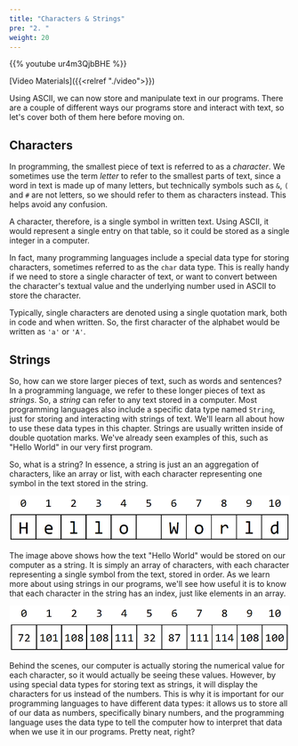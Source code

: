 ```yaml
---
title: "Characters & Strings"
pre: "2. "
weight: 20
---
```


{{% youtube ur4m3QjbBHE %}}

[Video Materials]({{<relref "./video">}})

Using ASCII, we can now store and manipulate text in our programs. There are a couple of different ways our programs store and interact with text, so let's cover both of them here before moving on.

## Characters

In programming, the smallest piece of text is referred to as a _character_. We sometimes use the term _letter_ to refer to the smallest parts of text, since a word in text is made up of many letters, but technically symbols such as `&`, `(` and `#` are not letters, so we should refer to them as characters instead. This helps avoid any confusion. 

A character, therefore, is a single symbol in written text. Using ASCII, it would represent a single entry on that table, so it could be stored as a single integer in a computer.

In fact, many programming languages include a special data type for storing characters, sometimes referred to as the `char` data type. This is really handy if we need to store a single character of text, or want to convert between the character's textual value and the underlying number used in ASCII to store the character.

Typically, single characters are denoted using a single quotation mark, both in code and when written. So, the first character of the alphabet would be written as `'a'` or `'A'`. 


## Strings

So, how can we store larger pieces of text, such as words and sentences? In a programming language, we refer to these longer pieces of text as _strings_. So, a _string_ can refer to any text stored in a computer. Most programming languages also include a specific data type named `String`, just for storing and interacting with strings of text. We'll learn all about how to use these data types in this chapter. Strings are usually written inside of double quotation marks. We've already seen examples of this, such as "Hello World" in our very first program.

So, what is a string? In essence, a string is just an an aggregation of characters, like an array or list, with each character representing one symbol in the text stored in the string. 

![String Array](/images/09-string/7.2.stringarray.png)

The image above shows how the text "Hello World" would be stored on our computer as a string. It is simply an array of characters, with each character representing a single symbol from the text, stored in order. As we learn more about using strings in our programs, we'll see how useful it is to know that each character in the string has an index, just like elements in an array.

![ASCII Array](/images/09-string/7.2.asciiarray.png)

Behind the scenes, our computer is actually storing the numerical value for each character, so it would actually be seeing these values. However, by using special data types for storing text as strings, it will display the characters for us instead of the numbers. This is why it is important for our programming languages to have different data types: it allows us to store all of our data as numbers, specifically binary numbers, and the programming language uses the data type to tell the computer how to interpret that data when we use it in our programs. Pretty neat, right?

